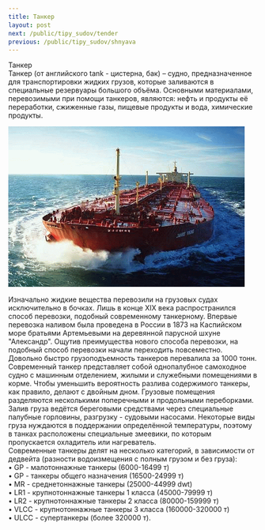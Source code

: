 ```yaml
---
title: Танкер
layout: post
next: /public/tipy_sudov/tender
previous: /public/tipy_sudov/shnyava
---
```


Танкер  
Танкер (от английского tank - цистерна, бак) – судно, предназначенное для транспортировки жидких грузов, которые заливаются в специальные резервуары большого объёма. Основными материалами, перевозимыми при помощи танкеров, являются: нефть и продукты её переработки, сжиженные газы, пищевые продукты и вода, химические продукты.  
  

![](/assets/img/suda/tanker.gif)  

  
Изначально жидкие вещества перевозили на грузовых судах исключительно в бочках. Лишь в конце XIX века распространился способ перевозки, подобный современному танкерному. Впервые перевозка наливом была проведена в России в 1873 на Каспийском море братьями Артемьевыми на деревянной парусной шхуне "Александр". Ощутив преимущества нового способа перевозки, на подобный способ перевозки начали переходить повсеместно. Довольно быстро грузоподъемность танкеров перевалила за 1000 тонн.  
Современный танкер представляет собой однопалубное самоходное судно с машинным отделением, жилыми и служебными помещениями в корме. Чтобы уменьшить вероятность разлива содержимого танкеры, как правило, делают с двойным дном. Грузовые помещения разделяются несколькими поперечными и продольными переборками.  
Залив груза ведётся береговыми средствами через специальные палубные горловины, разгрузку - судовыми насосами. Некоторые виды груза нуждаются в поддержании определённой температуры, поэтому в танках расположены специальные змеевики, по которым пропускается охладитель или нагреватель.    
Современные танкеры делят на несколько категорий, в зависимости от дедвейта (разности водоизмещения с полным грузом и без груза):  
• GP - малотоннажные танкеры (6000-16499 т)   
• GP - танкеры общего назначения (16500-24999 т)  
• MR - среднетоннажные танкеры (25000-44999 dwt)  
• LR1 - крупнотоннажные танкеры 1 класса (45000-79999 т)  
• LR2 - крупнотоннажные танкеры 2 класса (80000-159999 т)  
• VLCC - крупнотоннажные танкеры 3 класса (160000-320000 т)   
• ULCC - супертанкеры (более 320000 т).  
 